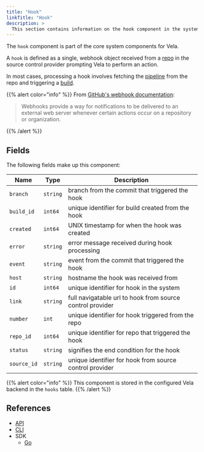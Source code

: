 ```yaml
---
title: "Hook"
linkTitle: "Hook"
description: >
  This section contains information on the hook component in the system.
---
```


The `hook` component is part of the core system components for Vela.

A `hook` is defined as a single, webhook object received from a [repo](/docs/concepts/system/repo) in the source control provider prompting Vela to perform an action.

In most cases, processing a hook involves fetching the [pipeline](/docs/concepts/pipeline/) from the repo and triggering a [build](/docs/concepts/system/build/).

{{% alert color="info" %}}
From [GitHub's webhook documentation](https://help.github.com/en/github/extending-github/about-webhooks):

> Webhooks provide a way for notifications to be delivered to an external web server whenever certain actions occur on a repository or organization.

{{% /alert %}}

## Fields

The following fields make up this component:

| Name        | Type     | Description                                               |
| ----------- | -------- | --------------------------------------------------------- |
| `branch`    | `string` | branch from the commit that triggered the hook            |
| `build_id`  | `int64`  | unique identifier for build created from the hook         |
| `created`   | `int64`  | UNIX timestamp for when the hook was created              |
| `error`     | `string` | error message received during hook processing             |
| `event`     | `string` | event from the commit that triggered the hook             |
| `host`      | `string` | hostname the hook was received from                       |
| `id`        | `int64`  | unique identifier for hook in the system                  |
| `link`      | `string` | full navigatable url to hook from source control provider |
| `number`    | `int`    | unique identifier for hook triggered from the repo        |
| `repo_id`   | `int64`  | unique identifier for repo that triggered the hook        |
| `status`    | `string` | signifies the end condition for the hook                  |
| `source_id` | `string` | unique identifier for hook from source control provider   |

{{% alert color="info" %}}
This component is stored in the configured Vela backend in the `hooks` table.
{{% /alert %}}

## References

- [API](/docs/api/build/)
- [CLI](/docs/cli/hook)
- SDK
  - [Go](/docs/sdk/go/hook)
